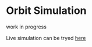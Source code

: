 # Orbit Simulation

work in progress

Live simulation can be tryed [here](https://tomtom637.github.io/orbit/)